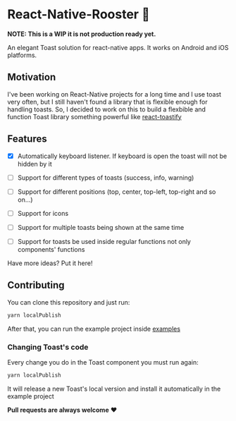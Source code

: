 # React-Native-Rooster 🐔

**NOTE: This is a WIP it is not production ready yet.**

An elegant Toast solution for react-native apps. It works on Android and iOS platforms.

## Motivation

I've been working on React-Native projects for a long time and I use toast very often, but I still haven't found a library that is flexible enough for handling toasts. So, I decided to work on this to build a flexbible and function Toast library something powerful like [react-toastify](https://github.com/fkhadra/react-toastify)


## Features

- [x] Automatically keyboard listener. If keyboard is open the toast will not be hidden by it

- [ ] Support for different types of toasts (success, info, warning)
- [ ] Support for different positions (top, center, top-left, top-right and so on...)
- [ ] Support for icons
- [ ] Support for multiple toasts being shown at the same time
- [ ] Support for toasts be used inside regular functions not only components' functions

Have more ideas? Put it here!

## Contributing

You can clone this repository and just run:

```bash
yarn localPublish
```

After that, you can run the example project inside [examples](./examples)

### Changing Toast's code

Every change you do in the Toast component you must run again:

```bash
yarn localPublish
```

It will release a new Toast's local version and install it automatically in the example project

**Pull requests are always welcome** ❤️